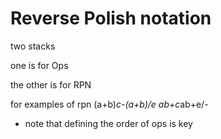 # Reverse Polish notation


two stacks

one is for Ops

the other is for RPN

for examples of rpn
(a+b)*c-(a+b)/e
ab+c*ab+e/-

* note that defining the order of ops is key


